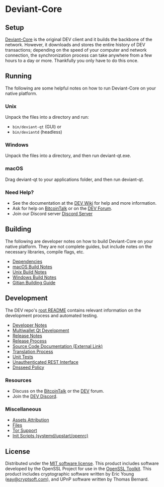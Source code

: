 Deviant-Core
=============

Setup
---------------------
[Deviant-Core](http://deviantcoin.io/wallet) is the original DEV client and it builds the backbone of the network. However, it downloads and stores the entire history of DEV transactions; depending on the speed of your computer and network connection, the synchronization process can take anywhere from a few hours to a day or more. Thankfully you only have to do this once.

Running
---------------------
The following are some helpful notes on how to run Deviant-Core on your native platform.

### Unix

Unpack the files into a directory and run:

- `bin/deviant-qt` (GUI) or
- `bin/deviantd` (headless)

### Windows

Unpack the files into a directory, and then run deviant-qt.exe.

### macOS

Drag deviant-qt to your applications folder, and then run deviant-qt.

### Need Help?

* See the documentation at the [DEV Wiki](https://github.com/Simple-Software-Solutions/Deviant-Core/wiki)
for help and more information.
* Ask for help on [BitcoinTalk](https://bitcointalk.org/index.php?topic=1262920.0) or on the [DEV Forum](http://forum.deviantcoin.io/).
* Join our Discord server [Discord Server](https://discord.deviantcoin.io)

Building
---------------------
The following are developer notes on how to build Deviant-Core on your native platform. They are not complete guides, but include notes on the necessary libraries, compile flags, etc.

- [Dependencies](dependencies.md)
- [macOS Build Notes](build-osx.md)
- [Unix Build Notes](build-unix.md)
- [Windows Build Notes](build-windows.md)
- [Gitian Building Guide](gitian-building.md)

Development
---------------------
The DEV repo's [root README](/README.md) contains relevant information on the development process and automated testing.

- [Developer Notes](developer-notes.md)
- [Multiwallet Qt Development](multiwallet-qt.md)
- [Release Notes](release-notes.md)
- [Release Process](release-process.md)
- [Source Code Documentation (External Link)](https://www.fuzzbawls.pw/DEV/doxygen/)
- [Translation Process](translation_process.md)
- [Unit Tests](unit-tests.md)
- [Unauthenticated REST Interface](REST-interface.md)
- [Dnsseed Policy](dnsseed-policy.md)

### Resources
* Discuss on the [BitcoinTalk](https://bitcointalk.org/index.php?topic=1262920.0) or the [DEV](http://forum.deviantcoin.io/) forum.
* Join the [DEV Discord](https://discord.deviantcoin.io).

### Miscellaneous
- [Assets Attribution](assets-attribution.md)
- [Files](files.md)
- [Tor Support](tor.md)
- [Init Scripts (systemd/upstart/openrc)](init.md)

License
---------------------
Distributed under the [MIT software license](/COPYING).
This product includes software developed by the OpenSSL Project for use in the [OpenSSL Toolkit](https://www.openssl.org/). This product includes
cryptographic software written by Eric Young ([eay@cryptsoft.com](mailto:eay@cryptsoft.com)), and UPnP software written by Thomas Bernard.

